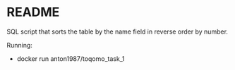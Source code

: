 # README

SQL script that sorts the table by the name field in reverse order by number. 

Running:

* docker run anton1987/toqomo_task_1


